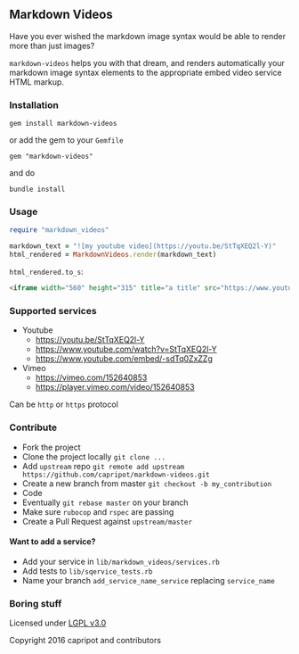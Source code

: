 ## Markdown Videos

Have you ever wished the markdown image syntax would be able to render more than just images?

`markdown-videos` helps you with that dream, and renders automatically your markdown image syntax elements to the appropriate embed video service HTML markup.

### Installation

`gem install markdown-videos`

or add the gem to your `Gemfile`

`gem "markdown-videos"`

and do

`bundle install`

### Usage

```ruby
require "markdown_videos"

markdown_text = "![my youtube video](https://youtu.be/StTqXEQ2l-Y)"
html_rendered = MarkdownVideos.render(markdown_text)
```

`html_rendered.to_s`:

```html
<iframe width="560" height="315" title="a title" src="https://www.youtube.com/embed/StTqXEQ2l-Y" frameborder="0" allowfullscreen></iframe>
```

### Supported services

- Youtube
  - https://youtu.be/StTqXEQ2l-Y
  - https://www.youtube.com/watch?v=StTqXEQ2l-Y
  - https://www.youtube.com/embed/-sdTq0ZxZZg
- Vimeo
  - https://vimeo.com/152640853
  - https://player.vimeo.com/video/152640853

Can be `http` or `https` protocol

### Contribute

- Fork the project
- Clone the project locally `git clone ...`
- Add `upstream` repo `git remote add upstream https://github.com/capripot/markdown-videos.git`
- Create a new branch from master `git checkout -b my_contribution`
- Code
- Eventually `git rebase master` on your branch
- Make sure `rubocop` and `rspec` are passing
- Create a Pull Request against `upstream/master`

#### Want to add a service?

- Add your service in `lib/markdown_videos/services.rb`
- Add tests to `lib/sqervice_tests.rb`
- Name your branch `add_service_name_service` replacing `service_name`

### Boring stuff

Licensed under [LGPL v3.0](http://www.gnu.org/licenses/lgpl-3.0.en.html)

Copyright 2016 capripot and contributors
